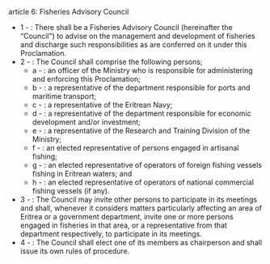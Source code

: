 article 6: Fisheries Advisory Council

<ul>
			<li>1 - : There shall be a Fisheries Advisory Council (hereinafter the “Council&quot;) to advise on the management and development of fisheries and discharge such responsibilities as are conferred on it under this Proclamation. <ul>
			</ul></li>			<li>2 - : The Council shall comprise the following persons;<ul>
						<li>a - : an officer of the Ministry who is responsible for administering and enforcing this Proclamation;<ul>
						</ul></li>						<li>b - : a representative of the department responsible for ports and maritime transport;<ul>
						</ul></li>						<li>c - : a representative of the Eritrean Navy;<ul>
						</ul></li>						<li>d - : a representative of the department responsible for economic development and&#x2F;or investment;<ul>
						</ul></li>						<li>e - : a representative of the Research and Training Division of the Ministry;<ul>
						</ul></li>						<li>f - : an elected representative of persons engaged in artisanal fishing;<ul>
						</ul></li>						<li>g - : an elected representative of operators of foreign fishing vessels fishing in Eritrean waters; and<ul>
						</ul></li>						<li>h - : an elected representative of operators of national commercial fishing vessels (if any).<ul>
						</ul></li>			</ul></li>			<li>3 - : The Council may invite other persons to participate in its meetings and shall, whenever it considers matters particularly affecting an area of Eritrea or a government department, invite one or more persons engaged in fisheries in that area, or a representative from that department respectively, to participate in its meetings.<ul>
			</ul></li>			<li>4 - : The Council shall elect one of its members as chairperson and shall issue its own rules of procedure.<ul>
			</ul></li></ul>